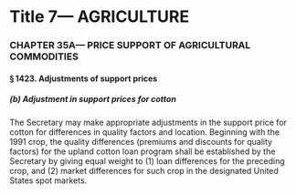 
# Title 7— AGRICULTURE
### CHAPTER 35A— PRICE SUPPORT OF AGRICULTURAL COMMODITIES
#### § 1423. Adjustments of support prices
##### (b) Adjustment in support prices for cotton

The Secretary may make appropriate adjustments in the support price for cotton for differences in quality factors and location. Beginning with the 1991 crop, the quality differences (premiums and discounts for quality factors) for the upland cotton loan program shall be established by the Secretary by giving equal weight to (1) loan differences for the preceding crop, and (2) market differences for such crop in the designated United States spot markets.
